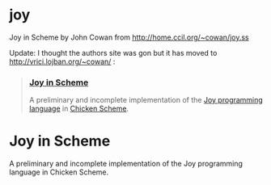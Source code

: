 joy
===

Joy in Scheme by John Cowan from http://home.ccil.org/~cowan/joy.ss

Update: I thought the authors site was gon but it has moved to http://vrici.lojban.org/~cowan/ : 

> ### [Joy in Scheme](http://vrici.lojban.org/~cowan/joy.ss)
> 
> A preliminary and incomplete implementation of the [Joy programming language](http://www.latrobe.edu.au/philosophy/phimvt/joy.html) in [Chicken Scheme](http://www.call-with-current-continuation.org/).


Joy in Scheme
=============

A preliminary and incomplete implementation of the Joy programming language in Chicken Scheme.
